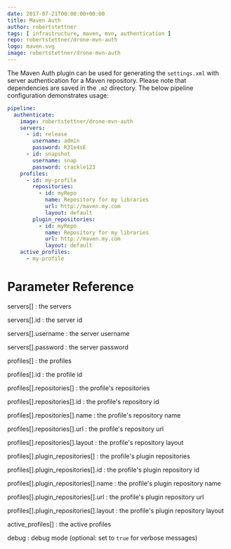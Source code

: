 ```yaml
---
date: 2017-07-21T00:00:00+00:00
title: Maven Auth
author: robertstettner
tags: [ infrastructure, maven, mvn, authentication ]
repo: robertstettner/drone-mvn-auth
logo: maven.svg
image: robertstettner/drone-mvn-auth
---
```

The Maven Auth plugin can be used for generating the `settings.xml` with server authentication for a Maven repository. Please note that dependencies are saved in the `.m2` directory. The below pipeline configuration demonstrates usage: 

```yaml
pipeline:
  authenticate:
    image: robertstettner/drone-mvn-auth
    servers:
      - id: release
        username: admin
        password: R31e4sE
      - id: snapshot
        username: snap
        password: crackle123
    profiles:
      - id: my-profile
        repositories:
          - id: myRepo
            name: Repository for my libraries
            url: http://maven.my.com
            layout: default
        plugin_repositories:
          - id: myRepo
            name: Repository for my libraries
            url: http://maven.my.com
            layout: default
    active_profiles:
      - my-profile
```

# Parameter Reference

servers[]
: the servers

servers[].id
: the server id

servers[].username
: the server username

servers[].password
: the server password

profiles[]
: the profiles

profiles[].id
: the profile id

profiles[].repositories[]
: the profile's repositories

profiles[].repositories[].id
: the profile's repository id

profiles[].repositories[].name
: the profile's repository name

profiles[].repositories[].url
: the profile's repository url

profiles[].repositories[].layout
: the profile's repository layout

profiles[].plugin_repositories[]
: the profile's plugin repositories

profiles[].plugin_repositories[].id
: the profile's plugin repository id

profiles[].plugin_repositories[].name
: the profile's plugin repository name

profiles[].plugin_repositories[].url
: the profile's plugin repository url

profiles[].plugin_repositories[].layout
: the profile's plugin repository layout

active_profiles[]
: the active profiles

debug
: debug mode (optional: set to `true` for verbose messages)
